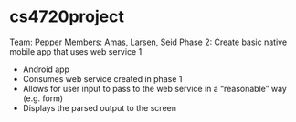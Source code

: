 cs4720project
=============
Team: Pepper
Members: Amas, Larsen, Seid
Phase 2: Create basic native mobile app that uses web service 1

- Android app
- Consumes web service created in phase 1
- Allows for user input to pass to the web service in a “reasonable” way (e.g. form)
- Displays the parsed output to the screen
